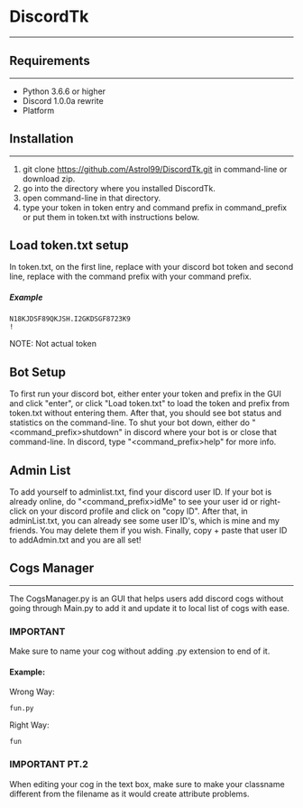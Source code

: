 # DiscordTk #
- - - - 

## Requirements ##
- - - -
* Python 3.6.6 or higher
* Discord 1.0.0a rewrite
* Platform 

## Installation ##
- - - -
1. git clone https://github.com/Astrol99/DiscordTk.git in command-line or download zip.
2. go into the directory where you installed DiscordTk. 
3. open command-line in that directory.
4. type your token in token entry and command prefix in command_prefix or put them in token.txt with instructions below. 

## Load token.txt setup ##
In token.txt, on the first line, replace <Put Your Discord Token Here> with your discord bot token and second line, replace <Command Prefix Here> with the command prefix with your command prefix.

##### Example #####
```
N18KJDSF89QKJSH.I2GKDSGF8723K9
!
```
NOTE: Not actual token

## Bot Setup ##
To first run your discord bot, either enter your token and prefix in the GUI and click "enter", or click "Load token.txt" to load the token and prefix from token.txt without entering them. After that, you should see bot status and statistics on the command-line. To shut your bot down, either do "<command_prefix>shutdown" in discord where your bot is or close that command-line. In discord, type "<command_prefix>help" for more info.

## Admin List ##
To add yourself to adminlist.txt, find your discord user ID. 
If your bot is already online, do "<command_prefix>idMe" to see your user id or right-click on your discord profile and click on "copy ID".
After that, in adminList.txt, you can already see some user ID's, which is mine and my friends. You may delete them if you wish.
Finally, copy + paste that user ID to addAdmin.txt and you are all set!

## Cogs Manager ##
- - - -
The CogsManager.py is an GUI that helps users add discord cogs without going through Main.py to add it and update it to local list of cogs with ease.
### IMPORTANT ###
Make sure to name your cog without adding .py extension to end of it.
#### Example: ####
Wrong Way:
```
fun.py
```
Right Way:
```
fun
```
### IMPORTANT PT.2 ###
When editing your cog in the text box, make sure to make your classname different from the filename as it would create attribute problems.
